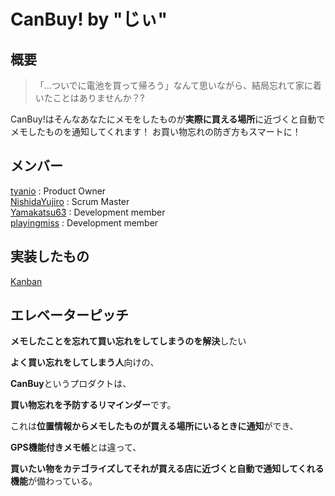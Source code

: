 # CanBuy! by "じぃ"

## 概要
> 「…ついでに電池を買って帰ろう」なんて思いながら、結局忘れて家に着いたことはありませんか？?

CanBuy!はそんなあなたにメモをしたものが**実際に買える場所**に近づくと自動でメモしたものを通知してくれます！
お買い物忘れの防ぎ方もスマートに！

## メンバー
[tyanio](https://github.com/tyanio) : Product Owner  
[NishidaYujiro](https://github.com/NishidaYujiro) : Scrum Master  
[Yamakatsu63](https://github.com/Yamakatsu63) : Development member  
[playingmiss](https://github.com/playingmiss) : Development member  

## 実装したもの
[Kanban](https://github.com/enpitut2019/ShoppingReminder/projects/1)

## エレベーターピッチ

**メモしたことを忘れて買い忘れをしてしまうのを解決**したい

**よく買い忘れをしてしまう人**向けの、

**CanBuy**というプロダクトは、

**買い物忘れを予防するリマインダー**です。

これは**位置情報からメモしたものが買える場所にいるときに通知**ができ、

**GPS機能付きメモ帳**とは違って、

**買いたい物をカテゴライズしてそれが買える店に近づくと自動で通知してくれる機能**が備わっている。
